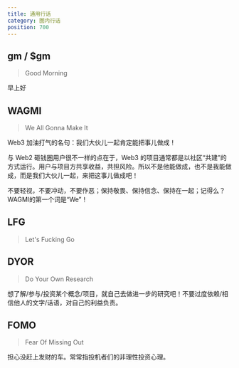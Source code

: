```yaml
---
title: 通用行话
category: 圈内行话
position: 700
---
```


## gm / $gm

> Good Morning

早上好

## WAGMI

> We All Gonna Make It

Web3 加油打气的名句：我们大伙儿一起肯定能把事儿做成！

与 Web2 砸钱圈用户很不一样的点在于，Web3 的项目通常都是以社区“共建”的方式运行。用户与项目方共享收益，共担风险。所以不是他能做成，也不是我能做成，而是我们大伙儿一起，来把这事儿做成吧！

不要轻视，不要冲动，不要作恶；保持敬畏、保持信念、保持在一起；记得么？WAGMI的第一个词是“We”！

## LFG

> Let's Fucking Go

## DYOR

> Do Your Own Research

想了解/参与/投资某个概念/项目，就自己去做进一步的研究吧！不要过度依赖/相信他人的文字/话语，对自己的利益负责。

## FOMO

> Fear Of Missing Out

担心没赶上发财的车。常常指投机者们的非理性投资心理。
